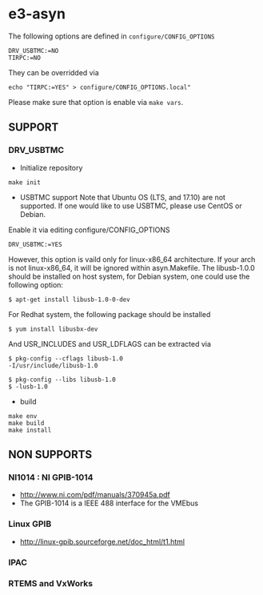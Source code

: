 # e3-asyn

The following options are defined in `configure/CONFIG_OPTIONS`

```
DRV_USBTMC:=NO
TIRPC:=NO
```

They can be overridded via

```
echo "TIRPC:=YES" > configure/CONFIG_OPTIONS.local"

```
Please make sure that option is enable via `make vars`.




## SUPPORT



### DRV_USBTMC

* Initialize repository
```
make init
```
* USBTMC support
Note that Ubuntu OS (LTS, and 17.10) are not supported. If one would like to use USBTMC, please use CentOS or Debian.

Enable it via editing configure/CONFIG_OPTIONS
```
DRV_USBTMC:=YES
```
However, this option is vaild only for linux-x86_64 architecture. If your arch is not linux-x86_64, it will be ignored within asyn.Makefile. The libusb-1.0.0 should be installed on host system, for Debian system, one could use the following option:
```
$ apt-get install libusb-1.0-0-dev
```

For Redhat system, the following package should be installed

```
$ yum install libusbx-dev
```

And USR_INCLUDES and USR_LDFLAGS can be extracted via
```
$ pkg-config --cflags libusb-1.0
-I/usr/include/libusb-1.0

$ pkg-config --libs libusb-1.0
$ -lusb-1.0
```


* build
```
make env
make build
make install
```

## NON SUPPORTS 
### NI1014 : NI GPIB-1014
* http://www.ni.com/pdf/manuals/370945a.pdf
* The GPIB-1014 is a IEEE 488 interface for the VMEbus

### Linux GPIB
* http://linux-gpib.sourceforge.net/doc_html/t1.html

### IPAC

### RTEMS and VxWorks
